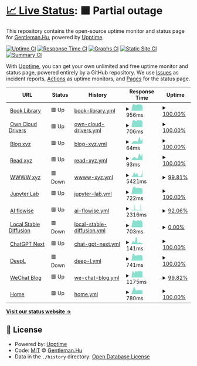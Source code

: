 # [📈 Live Status](https://status.codecho.top): <!--live status--> **🟧 Partial outage**

This repository contains the open-source uptime monitor and status page for [Gentleman.Hu](https://crushing.xyz), powered by [Upptime](https://github.com/upptime/upptime).

[![Uptime CI](https://github.com/koj-co/upptime/workflows/Uptime%20CI/badge.svg)](https://github.com/koj-co/upptime/actions?query=workflow%3A%22Uptime+CI%22)
[![Response Time CI](https://github.com/koj-co/upptime/workflows/Response%20Time%20CI/badge.svg)](https://github.com/koj-co/upptime/actions?query=workflow%3A%22Response+Time+CI%22)
[![Graphs CI](https://github.com/koj-co/upptime/workflows/Graphs%20CI/badge.svg)](https://github.com/koj-co/upptime/actions?query=workflow%3A%22Graphs+CI%22)
[![Static Site CI](https://github.com/koj-co/upptime/workflows/Static%20Site%20CI/badge.svg)](https://github.com/koj-co/upptime/actions?query=workflow%3A%22Static+Site+CI%22)
[![Summary CI](https://github.com/koj-co/upptime/workflows/Summary%20CI/badge.svg)](https://github.com/koj-co/upptime/actions?query=workflow%3A%22Summary+CI%22)

With [Upptime](https://upptime.js.org), you can get your own unlimited and free uptime monitor and status page, powered entirely by a GitHub repository. We use [Issues](https://github.com/GentlemanHu/own-status/issues) as incident reports, [Actions](https://github.com/GentlemanHu/own-status/actions) as uptime monitors, and [Pages](https://status.codecho.top) for the status page.

<!--start: status pages-->
<!-- This summary is generated by Upptime (https://github.com/upptime/upptime) -->
<!-- Do not edit this manually, your changes will be overwritten -->
<!-- prettier-ignore -->
| URL | Status | History | Response Time | Uptime |
| --- | ------ | ------- | ------------- | ------ |
| <img alt="" src="https://icons.duckduckgo.com/ip3/store.crushing.xyz.ico" height="13"> [Book Library](https://store.crushing.xyz) | 🟩 Up | [book-library.yml](https://github.com/GentlemanHu/own-status/commits/HEAD/history/book-library.yml) | <details><summary><img alt="Response time graph" src="./graphs/book-library/response-time-week.png" height="20"> 956ms</summary><br><a href="https://up.crushing.xyz/history/book-library"><img alt="Response time 446" src="https://img.shields.io/endpoint?url=https%3A%2F%2Fraw.githubusercontent.com%2FGentlemanHu%2Fown-status%2FHEAD%2Fapi%2Fbook-library%2Fresponse-time.json"></a><br><a href="https://up.crushing.xyz/history/book-library"><img alt="24-hour response time 775" src="https://img.shields.io/endpoint?url=https%3A%2F%2Fraw.githubusercontent.com%2FGentlemanHu%2Fown-status%2FHEAD%2Fapi%2Fbook-library%2Fresponse-time-day.json"></a><br><a href="https://up.crushing.xyz/history/book-library"><img alt="7-day response time 956" src="https://img.shields.io/endpoint?url=https%3A%2F%2Fraw.githubusercontent.com%2FGentlemanHu%2Fown-status%2FHEAD%2Fapi%2Fbook-library%2Fresponse-time-week.json"></a><br><a href="https://up.crushing.xyz/history/book-library"><img alt="30-day response time 1022" src="https://img.shields.io/endpoint?url=https%3A%2F%2Fraw.githubusercontent.com%2FGentlemanHu%2Fown-status%2FHEAD%2Fapi%2Fbook-library%2Fresponse-time-month.json"></a><br><a href="https://up.crushing.xyz/history/book-library"><img alt="1-year response time 541" src="https://img.shields.io/endpoint?url=https%3A%2F%2Fraw.githubusercontent.com%2FGentlemanHu%2Fown-status%2FHEAD%2Fapi%2Fbook-library%2Fresponse-time-year.json"></a></details> | <details><summary><a href="https://up.crushing.xyz/history/book-library">100.00%</a></summary><a href="https://up.crushing.xyz/history/book-library"><img alt="All-time uptime 56.96%" src="https://img.shields.io/endpoint?url=https%3A%2F%2Fraw.githubusercontent.com%2FGentlemanHu%2Fown-status%2FHEAD%2Fapi%2Fbook-library%2Fuptime.json"></a><br><a href="https://up.crushing.xyz/history/book-library"><img alt="24-hour uptime 100.00%" src="https://img.shields.io/endpoint?url=https%3A%2F%2Fraw.githubusercontent.com%2FGentlemanHu%2Fown-status%2FHEAD%2Fapi%2Fbook-library%2Fuptime-day.json"></a><br><a href="https://up.crushing.xyz/history/book-library"><img alt="7-day uptime 100.00%" src="https://img.shields.io/endpoint?url=https%3A%2F%2Fraw.githubusercontent.com%2FGentlemanHu%2Fown-status%2FHEAD%2Fapi%2Fbook-library%2Fuptime-week.json"></a><br><a href="https://up.crushing.xyz/history/book-library"><img alt="30-day uptime 100.00%" src="https://img.shields.io/endpoint?url=https%3A%2F%2Fraw.githubusercontent.com%2FGentlemanHu%2Fown-status%2FHEAD%2Fapi%2Fbook-library%2Fuptime-month.json"></a><br><a href="https://up.crushing.xyz/history/book-library"><img alt="1-year uptime 34.42%" src="https://img.shields.io/endpoint?url=https%3A%2F%2Fraw.githubusercontent.com%2FGentlemanHu%2Fown-status%2FHEAD%2Fapi%2Fbook-library%2Fuptime-year.json"></a></details>
| <img alt="" src="https://icons.duckduckgo.com/ip3/yun.crushing.xyz.ico" height="13"> [Own Cloud Drivers](https://yun.crushing.xyz) | 🟩 Up | [own-cloud-drivers.yml](https://github.com/GentlemanHu/own-status/commits/HEAD/history/own-cloud-drivers.yml) | <details><summary><img alt="Response time graph" src="./graphs/own-cloud-drivers/response-time-week.png" height="20"> 706ms</summary><br><a href="https://up.crushing.xyz/history/own-cloud-drivers"><img alt="Response time 988" src="https://img.shields.io/endpoint?url=https%3A%2F%2Fraw.githubusercontent.com%2FGentlemanHu%2Fown-status%2FHEAD%2Fapi%2Fown-cloud-drivers%2Fresponse-time.json"></a><br><a href="https://up.crushing.xyz/history/own-cloud-drivers"><img alt="24-hour response time 575" src="https://img.shields.io/endpoint?url=https%3A%2F%2Fraw.githubusercontent.com%2FGentlemanHu%2Fown-status%2FHEAD%2Fapi%2Fown-cloud-drivers%2Fresponse-time-day.json"></a><br><a href="https://up.crushing.xyz/history/own-cloud-drivers"><img alt="7-day response time 706" src="https://img.shields.io/endpoint?url=https%3A%2F%2Fraw.githubusercontent.com%2FGentlemanHu%2Fown-status%2FHEAD%2Fapi%2Fown-cloud-drivers%2Fresponse-time-week.json"></a><br><a href="https://up.crushing.xyz/history/own-cloud-drivers"><img alt="30-day response time 733" src="https://img.shields.io/endpoint?url=https%3A%2F%2Fraw.githubusercontent.com%2FGentlemanHu%2Fown-status%2FHEAD%2Fapi%2Fown-cloud-drivers%2Fresponse-time-month.json"></a><br><a href="https://up.crushing.xyz/history/own-cloud-drivers"><img alt="1-year response time 988" src="https://img.shields.io/endpoint?url=https%3A%2F%2Fraw.githubusercontent.com%2FGentlemanHu%2Fown-status%2FHEAD%2Fapi%2Fown-cloud-drivers%2Fresponse-time-year.json"></a></details> | <details><summary><a href="https://up.crushing.xyz/history/own-cloud-drivers">100.00%</a></summary><a href="https://up.crushing.xyz/history/own-cloud-drivers"><img alt="All-time uptime 99.99%" src="https://img.shields.io/endpoint?url=https%3A%2F%2Fraw.githubusercontent.com%2FGentlemanHu%2Fown-status%2FHEAD%2Fapi%2Fown-cloud-drivers%2Fuptime.json"></a><br><a href="https://up.crushing.xyz/history/own-cloud-drivers"><img alt="24-hour uptime 100.00%" src="https://img.shields.io/endpoint?url=https%3A%2F%2Fraw.githubusercontent.com%2FGentlemanHu%2Fown-status%2FHEAD%2Fapi%2Fown-cloud-drivers%2Fuptime-day.json"></a><br><a href="https://up.crushing.xyz/history/own-cloud-drivers"><img alt="7-day uptime 100.00%" src="https://img.shields.io/endpoint?url=https%3A%2F%2Fraw.githubusercontent.com%2FGentlemanHu%2Fown-status%2FHEAD%2Fapi%2Fown-cloud-drivers%2Fuptime-week.json"></a><br><a href="https://up.crushing.xyz/history/own-cloud-drivers"><img alt="30-day uptime 100.00%" src="https://img.shields.io/endpoint?url=https%3A%2F%2Fraw.githubusercontent.com%2FGentlemanHu%2Fown-status%2FHEAD%2Fapi%2Fown-cloud-drivers%2Fuptime-month.json"></a><br><a href="https://up.crushing.xyz/history/own-cloud-drivers"><img alt="1-year uptime 99.99%" src="https://img.shields.io/endpoint?url=https%3A%2F%2Fraw.githubusercontent.com%2FGentlemanHu%2Fown-status%2FHEAD%2Fapi%2Fown-cloud-drivers%2Fuptime-year.json"></a></details>
| <img alt="" src="https://icons.duckduckgo.com/ip3/blog.crushing.xyz.ico" height="13"> [Blog xyz](https://blog.crushing.xyz) | 🟩 Up | [blog-xyz.yml](https://github.com/GentlemanHu/own-status/commits/HEAD/history/blog-xyz.yml) | <details><summary><img alt="Response time graph" src="./graphs/blog-xyz/response-time-week.png" height="20"> 64ms</summary><br><a href="https://up.crushing.xyz/history/blog-xyz"><img alt="Response time 147" src="https://img.shields.io/endpoint?url=https%3A%2F%2Fraw.githubusercontent.com%2FGentlemanHu%2Fown-status%2FHEAD%2Fapi%2Fblog-xyz%2Fresponse-time.json"></a><br><a href="https://up.crushing.xyz/history/blog-xyz"><img alt="24-hour response time 94" src="https://img.shields.io/endpoint?url=https%3A%2F%2Fraw.githubusercontent.com%2FGentlemanHu%2Fown-status%2FHEAD%2Fapi%2Fblog-xyz%2Fresponse-time-day.json"></a><br><a href="https://up.crushing.xyz/history/blog-xyz"><img alt="7-day response time 64" src="https://img.shields.io/endpoint?url=https%3A%2F%2Fraw.githubusercontent.com%2FGentlemanHu%2Fown-status%2FHEAD%2Fapi%2Fblog-xyz%2Fresponse-time-week.json"></a><br><a href="https://up.crushing.xyz/history/blog-xyz"><img alt="30-day response time 407" src="https://img.shields.io/endpoint?url=https%3A%2F%2Fraw.githubusercontent.com%2FGentlemanHu%2Fown-status%2FHEAD%2Fapi%2Fblog-xyz%2Fresponse-time-month.json"></a><br><a href="https://up.crushing.xyz/history/blog-xyz"><img alt="1-year response time 140" src="https://img.shields.io/endpoint?url=https%3A%2F%2Fraw.githubusercontent.com%2FGentlemanHu%2Fown-status%2FHEAD%2Fapi%2Fblog-xyz%2Fresponse-time-year.json"></a></details> | <details><summary><a href="https://up.crushing.xyz/history/blog-xyz">100.00%</a></summary><a href="https://up.crushing.xyz/history/blog-xyz"><img alt="All-time uptime 99.99%" src="https://img.shields.io/endpoint?url=https%3A%2F%2Fraw.githubusercontent.com%2FGentlemanHu%2Fown-status%2FHEAD%2Fapi%2Fblog-xyz%2Fuptime.json"></a><br><a href="https://up.crushing.xyz/history/blog-xyz"><img alt="24-hour uptime 100.00%" src="https://img.shields.io/endpoint?url=https%3A%2F%2Fraw.githubusercontent.com%2FGentlemanHu%2Fown-status%2FHEAD%2Fapi%2Fblog-xyz%2Fuptime-day.json"></a><br><a href="https://up.crushing.xyz/history/blog-xyz"><img alt="7-day uptime 100.00%" src="https://img.shields.io/endpoint?url=https%3A%2F%2Fraw.githubusercontent.com%2FGentlemanHu%2Fown-status%2FHEAD%2Fapi%2Fblog-xyz%2Fuptime-week.json"></a><br><a href="https://up.crushing.xyz/history/blog-xyz"><img alt="30-day uptime 99.94%" src="https://img.shields.io/endpoint?url=https%3A%2F%2Fraw.githubusercontent.com%2FGentlemanHu%2Fown-status%2FHEAD%2Fapi%2Fblog-xyz%2Fuptime-month.json"></a><br><a href="https://up.crushing.xyz/history/blog-xyz"><img alt="1-year uptime 100.00%" src="https://img.shields.io/endpoint?url=https%3A%2F%2Fraw.githubusercontent.com%2FGentlemanHu%2Fown-status%2FHEAD%2Fapi%2Fblog-xyz%2Fuptime-year.json"></a></details>
| <img alt="" src="https://icons.duckduckgo.com/ip3/read.crushing.xyz.ico" height="13"> [Read xyz](https://read.crushing.xyz) | 🟩 Up | [read-xyz.yml](https://github.com/GentlemanHu/own-status/commits/HEAD/history/read-xyz.yml) | <details><summary><img alt="Response time graph" src="./graphs/read-xyz/response-time-week.png" height="20"> 93ms</summary><br><a href="https://up.crushing.xyz/history/read-xyz"><img alt="Response time 277" src="https://img.shields.io/endpoint?url=https%3A%2F%2Fraw.githubusercontent.com%2FGentlemanHu%2Fown-status%2FHEAD%2Fapi%2Fread-xyz%2Fresponse-time.json"></a><br><a href="https://up.crushing.xyz/history/read-xyz"><img alt="24-hour response time 167" src="https://img.shields.io/endpoint?url=https%3A%2F%2Fraw.githubusercontent.com%2FGentlemanHu%2Fown-status%2FHEAD%2Fapi%2Fread-xyz%2Fresponse-time-day.json"></a><br><a href="https://up.crushing.xyz/history/read-xyz"><img alt="7-day response time 93" src="https://img.shields.io/endpoint?url=https%3A%2F%2Fraw.githubusercontent.com%2FGentlemanHu%2Fown-status%2FHEAD%2Fapi%2Fread-xyz%2Fresponse-time-week.json"></a><br><a href="https://up.crushing.xyz/history/read-xyz"><img alt="30-day response time 132" src="https://img.shields.io/endpoint?url=https%3A%2F%2Fraw.githubusercontent.com%2FGentlemanHu%2Fown-status%2FHEAD%2Fapi%2Fread-xyz%2Fresponse-time-month.json"></a><br><a href="https://up.crushing.xyz/history/read-xyz"><img alt="1-year response time 262" src="https://img.shields.io/endpoint?url=https%3A%2F%2Fraw.githubusercontent.com%2FGentlemanHu%2Fown-status%2FHEAD%2Fapi%2Fread-xyz%2Fresponse-time-year.json"></a></details> | <details><summary><a href="https://up.crushing.xyz/history/read-xyz">100.00%</a></summary><a href="https://up.crushing.xyz/history/read-xyz"><img alt="All-time uptime 99.99%" src="https://img.shields.io/endpoint?url=https%3A%2F%2Fraw.githubusercontent.com%2FGentlemanHu%2Fown-status%2FHEAD%2Fapi%2Fread-xyz%2Fuptime.json"></a><br><a href="https://up.crushing.xyz/history/read-xyz"><img alt="24-hour uptime 100.00%" src="https://img.shields.io/endpoint?url=https%3A%2F%2Fraw.githubusercontent.com%2FGentlemanHu%2Fown-status%2FHEAD%2Fapi%2Fread-xyz%2Fuptime-day.json"></a><br><a href="https://up.crushing.xyz/history/read-xyz"><img alt="7-day uptime 100.00%" src="https://img.shields.io/endpoint?url=https%3A%2F%2Fraw.githubusercontent.com%2FGentlemanHu%2Fown-status%2FHEAD%2Fapi%2Fread-xyz%2Fuptime-week.json"></a><br><a href="https://up.crushing.xyz/history/read-xyz"><img alt="30-day uptime 100.00%" src="https://img.shields.io/endpoint?url=https%3A%2F%2Fraw.githubusercontent.com%2FGentlemanHu%2Fown-status%2FHEAD%2Fapi%2Fread-xyz%2Fuptime-month.json"></a><br><a href="https://up.crushing.xyz/history/read-xyz"><img alt="1-year uptime 100.00%" src="https://img.shields.io/endpoint?url=https%3A%2F%2Fraw.githubusercontent.com%2FGentlemanHu%2Fown-status%2FHEAD%2Fapi%2Fread-xyz%2Fuptime-year.json"></a></details>
| <img alt="" src="https://icons.duckduckgo.com/ip3/www.crushing.xyz.ico" height="13"> [WWWW xyz](https://www.crushing.xyz) | 🟥 Down | [wwww-xyz.yml](https://github.com/GentlemanHu/own-status/commits/HEAD/history/wwww-xyz.yml) | <details><summary><img alt="Response time graph" src="./graphs/wwww-xyz/response-time-week.png" height="20"> 5421ms</summary><br><a href="https://up.crushing.xyz/history/wwww-xyz"><img alt="Response time 3712" src="https://img.shields.io/endpoint?url=https%3A%2F%2Fraw.githubusercontent.com%2FGentlemanHu%2Fown-status%2FHEAD%2Fapi%2Fwwww-xyz%2Fresponse-time.json"></a><br><a href="https://up.crushing.xyz/history/wwww-xyz"><img alt="24-hour response time 8490" src="https://img.shields.io/endpoint?url=https%3A%2F%2Fraw.githubusercontent.com%2FGentlemanHu%2Fown-status%2FHEAD%2Fapi%2Fwwww-xyz%2Fresponse-time-day.json"></a><br><a href="https://up.crushing.xyz/history/wwww-xyz"><img alt="7-day response time 5421" src="https://img.shields.io/endpoint?url=https%3A%2F%2Fraw.githubusercontent.com%2FGentlemanHu%2Fown-status%2FHEAD%2Fapi%2Fwwww-xyz%2Fresponse-time-week.json"></a><br><a href="https://up.crushing.xyz/history/wwww-xyz"><img alt="30-day response time 4168" src="https://img.shields.io/endpoint?url=https%3A%2F%2Fraw.githubusercontent.com%2FGentlemanHu%2Fown-status%2FHEAD%2Fapi%2Fwwww-xyz%2Fresponse-time-month.json"></a><br><a href="https://up.crushing.xyz/history/wwww-xyz"><img alt="1-year response time 3868" src="https://img.shields.io/endpoint?url=https%3A%2F%2Fraw.githubusercontent.com%2FGentlemanHu%2Fown-status%2FHEAD%2Fapi%2Fwwww-xyz%2Fresponse-time-year.json"></a></details> | <details><summary><a href="https://up.crushing.xyz/history/wwww-xyz">99.81%</a></summary><a href="https://up.crushing.xyz/history/wwww-xyz"><img alt="All-time uptime 99.86%" src="https://img.shields.io/endpoint?url=https%3A%2F%2Fraw.githubusercontent.com%2FGentlemanHu%2Fown-status%2FHEAD%2Fapi%2Fwwww-xyz%2Fuptime.json"></a><br><a href="https://up.crushing.xyz/history/wwww-xyz"><img alt="24-hour uptime 98.66%" src="https://img.shields.io/endpoint?url=https%3A%2F%2Fraw.githubusercontent.com%2FGentlemanHu%2Fown-status%2FHEAD%2Fapi%2Fwwww-xyz%2Fuptime-day.json"></a><br><a href="https://up.crushing.xyz/history/wwww-xyz"><img alt="7-day uptime 99.81%" src="https://img.shields.io/endpoint?url=https%3A%2F%2Fraw.githubusercontent.com%2FGentlemanHu%2Fown-status%2FHEAD%2Fapi%2Fwwww-xyz%2Fuptime-week.json"></a><br><a href="https://up.crushing.xyz/history/wwww-xyz"><img alt="30-day uptime 99.88%" src="https://img.shields.io/endpoint?url=https%3A%2F%2Fraw.githubusercontent.com%2FGentlemanHu%2Fown-status%2FHEAD%2Fapi%2Fwwww-xyz%2Fuptime-month.json"></a><br><a href="https://up.crushing.xyz/history/wwww-xyz"><img alt="1-year uptime 99.59%" src="https://img.shields.io/endpoint?url=https%3A%2F%2Fraw.githubusercontent.com%2FGentlemanHu%2Fown-status%2FHEAD%2Fapi%2Fwwww-xyz%2Fuptime-year.json"></a></details>
| <img alt="" src="https://icons.duckduckgo.com/ip3/jupyter.crushing.xyz.ico" height="13"> [Jupyter Lab](https://jupyter.crushing.xyz) | 🟩 Up | [jupyter-lab.yml](https://github.com/GentlemanHu/own-status/commits/HEAD/history/jupyter-lab.yml) | <details><summary><img alt="Response time graph" src="./graphs/jupyter-lab/response-time-week.png" height="20"> 722ms</summary><br><a href="https://up.crushing.xyz/history/jupyter-lab"><img alt="Response time 727" src="https://img.shields.io/endpoint?url=https%3A%2F%2Fraw.githubusercontent.com%2FGentlemanHu%2Fown-status%2FHEAD%2Fapi%2Fjupyter-lab%2Fresponse-time.json"></a><br><a href="https://up.crushing.xyz/history/jupyter-lab"><img alt="24-hour response time 571" src="https://img.shields.io/endpoint?url=https%3A%2F%2Fraw.githubusercontent.com%2FGentlemanHu%2Fown-status%2FHEAD%2Fapi%2Fjupyter-lab%2Fresponse-time-day.json"></a><br><a href="https://up.crushing.xyz/history/jupyter-lab"><img alt="7-day response time 722" src="https://img.shields.io/endpoint?url=https%3A%2F%2Fraw.githubusercontent.com%2FGentlemanHu%2Fown-status%2FHEAD%2Fapi%2Fjupyter-lab%2Fresponse-time-week.json"></a><br><a href="https://up.crushing.xyz/history/jupyter-lab"><img alt="30-day response time 714" src="https://img.shields.io/endpoint?url=https%3A%2F%2Fraw.githubusercontent.com%2FGentlemanHu%2Fown-status%2FHEAD%2Fapi%2Fjupyter-lab%2Fresponse-time-month.json"></a><br><a href="https://up.crushing.xyz/history/jupyter-lab"><img alt="1-year response time 727" src="https://img.shields.io/endpoint?url=https%3A%2F%2Fraw.githubusercontent.com%2FGentlemanHu%2Fown-status%2FHEAD%2Fapi%2Fjupyter-lab%2Fresponse-time-year.json"></a></details> | <details><summary><a href="https://up.crushing.xyz/history/jupyter-lab">100.00%</a></summary><a href="https://up.crushing.xyz/history/jupyter-lab"><img alt="All-time uptime 43.87%" src="https://img.shields.io/endpoint?url=https%3A%2F%2Fraw.githubusercontent.com%2FGentlemanHu%2Fown-status%2FHEAD%2Fapi%2Fjupyter-lab%2Fuptime.json"></a><br><a href="https://up.crushing.xyz/history/jupyter-lab"><img alt="24-hour uptime 100.00%" src="https://img.shields.io/endpoint?url=https%3A%2F%2Fraw.githubusercontent.com%2FGentlemanHu%2Fown-status%2FHEAD%2Fapi%2Fjupyter-lab%2Fuptime-day.json"></a><br><a href="https://up.crushing.xyz/history/jupyter-lab"><img alt="7-day uptime 100.00%" src="https://img.shields.io/endpoint?url=https%3A%2F%2Fraw.githubusercontent.com%2FGentlemanHu%2Fown-status%2FHEAD%2Fapi%2Fjupyter-lab%2Fuptime-week.json"></a><br><a href="https://up.crushing.xyz/history/jupyter-lab"><img alt="30-day uptime 100.00%" src="https://img.shields.io/endpoint?url=https%3A%2F%2Fraw.githubusercontent.com%2FGentlemanHu%2Fown-status%2FHEAD%2Fapi%2Fjupyter-lab%2Fuptime-month.json"></a><br><a href="https://up.crushing.xyz/history/jupyter-lab"><img alt="1-year uptime 34.11%" src="https://img.shields.io/endpoint?url=https%3A%2F%2Fraw.githubusercontent.com%2FGentlemanHu%2Fown-status%2FHEAD%2Fapi%2Fjupyter-lab%2Fuptime-year.json"></a></details>
| <img alt="" src="https://icons.duckduckgo.com/ip3/aiflow.crushing.xyz.ico" height="13"> [AI flowise](https://aiflow.crushing.xyz) | 🟩 Up | [ai-flowise.yml](https://github.com/GentlemanHu/own-status/commits/HEAD/history/ai-flowise.yml) | <details><summary><img alt="Response time graph" src="./graphs/ai-flowise/response-time-week.png" height="20"> 2316ms</summary><br><a href="https://up.crushing.xyz/history/ai-flowise"><img alt="Response time 2861" src="https://img.shields.io/endpoint?url=https%3A%2F%2Fraw.githubusercontent.com%2FGentlemanHu%2Fown-status%2FHEAD%2Fapi%2Fai-flowise%2Fresponse-time.json"></a><br><a href="https://up.crushing.xyz/history/ai-flowise"><img alt="24-hour response time 1508" src="https://img.shields.io/endpoint?url=https%3A%2F%2Fraw.githubusercontent.com%2FGentlemanHu%2Fown-status%2FHEAD%2Fapi%2Fai-flowise%2Fresponse-time-day.json"></a><br><a href="https://up.crushing.xyz/history/ai-flowise"><img alt="7-day response time 2316" src="https://img.shields.io/endpoint?url=https%3A%2F%2Fraw.githubusercontent.com%2FGentlemanHu%2Fown-status%2FHEAD%2Fapi%2Fai-flowise%2Fresponse-time-week.json"></a><br><a href="https://up.crushing.xyz/history/ai-flowise"><img alt="30-day response time 3017" src="https://img.shields.io/endpoint?url=https%3A%2F%2Fraw.githubusercontent.com%2FGentlemanHu%2Fown-status%2FHEAD%2Fapi%2Fai-flowise%2Fresponse-time-month.json"></a><br><a href="https://up.crushing.xyz/history/ai-flowise"><img alt="1-year response time 2861" src="https://img.shields.io/endpoint?url=https%3A%2F%2Fraw.githubusercontent.com%2FGentlemanHu%2Fown-status%2FHEAD%2Fapi%2Fai-flowise%2Fresponse-time-year.json"></a></details> | <details><summary><a href="https://up.crushing.xyz/history/ai-flowise">92.06%</a></summary><a href="https://up.crushing.xyz/history/ai-flowise"><img alt="All-time uptime 98.19%" src="https://img.shields.io/endpoint?url=https%3A%2F%2Fraw.githubusercontent.com%2FGentlemanHu%2Fown-status%2FHEAD%2Fapi%2Fai-flowise%2Fuptime.json"></a><br><a href="https://up.crushing.xyz/history/ai-flowise"><img alt="24-hour uptime 92.97%" src="https://img.shields.io/endpoint?url=https%3A%2F%2Fraw.githubusercontent.com%2FGentlemanHu%2Fown-status%2FHEAD%2Fapi%2Fai-flowise%2Fuptime-day.json"></a><br><a href="https://up.crushing.xyz/history/ai-flowise"><img alt="7-day uptime 92.06%" src="https://img.shields.io/endpoint?url=https%3A%2F%2Fraw.githubusercontent.com%2FGentlemanHu%2Fown-status%2FHEAD%2Fapi%2Fai-flowise%2Fuptime-week.json"></a><br><a href="https://up.crushing.xyz/history/ai-flowise"><img alt="30-day uptime 93.89%" src="https://img.shields.io/endpoint?url=https%3A%2F%2Fraw.githubusercontent.com%2FGentlemanHu%2Fown-status%2FHEAD%2Fapi%2Fai-flowise%2Fuptime-month.json"></a><br><a href="https://up.crushing.xyz/history/ai-flowise"><img alt="1-year uptime 98.19%" src="https://img.shields.io/endpoint?url=https%3A%2F%2Fraw.githubusercontent.com%2FGentlemanHu%2Fown-status%2FHEAD%2Fapi%2Fai-flowise%2Fuptime-year.json"></a></details>
| <img alt="" src="https://icons.duckduckgo.com/ip3/sd.crushing.xyz.ico" height="13"> [Local Stable Diffusion](https://sd.crushing.xyz) | 🟥 Down | [local-stable-diffusion.yml](https://github.com/GentlemanHu/own-status/commits/HEAD/history/local-stable-diffusion.yml) | <details><summary><img alt="Response time graph" src="./graphs/local-stable-diffusion/response-time-week.png" height="20"> 703ms</summary><br><a href="https://up.crushing.xyz/history/local-stable-diffusion"><img alt="Response time 696" src="https://img.shields.io/endpoint?url=https%3A%2F%2Fraw.githubusercontent.com%2FGentlemanHu%2Fown-status%2FHEAD%2Fapi%2Flocal-stable-diffusion%2Fresponse-time.json"></a><br><a href="https://up.crushing.xyz/history/local-stable-diffusion"><img alt="24-hour response time 562" src="https://img.shields.io/endpoint?url=https%3A%2F%2Fraw.githubusercontent.com%2FGentlemanHu%2Fown-status%2FHEAD%2Fapi%2Flocal-stable-diffusion%2Fresponse-time-day.json"></a><br><a href="https://up.crushing.xyz/history/local-stable-diffusion"><img alt="7-day response time 703" src="https://img.shields.io/endpoint?url=https%3A%2F%2Fraw.githubusercontent.com%2FGentlemanHu%2Fown-status%2FHEAD%2Fapi%2Flocal-stable-diffusion%2Fresponse-time-week.json"></a><br><a href="https://up.crushing.xyz/history/local-stable-diffusion"><img alt="30-day response time 696" src="https://img.shields.io/endpoint?url=https%3A%2F%2Fraw.githubusercontent.com%2FGentlemanHu%2Fown-status%2FHEAD%2Fapi%2Flocal-stable-diffusion%2Fresponse-time-month.json"></a><br><a href="https://up.crushing.xyz/history/local-stable-diffusion"><img alt="1-year response time 696" src="https://img.shields.io/endpoint?url=https%3A%2F%2Fraw.githubusercontent.com%2FGentlemanHu%2Fown-status%2FHEAD%2Fapi%2Flocal-stable-diffusion%2Fresponse-time-year.json"></a></details> | <details><summary><a href="https://up.crushing.xyz/history/local-stable-diffusion">0.00%</a></summary><a href="https://up.crushing.xyz/history/local-stable-diffusion"><img alt="All-time uptime 0.00%" src="https://img.shields.io/endpoint?url=https%3A%2F%2Fraw.githubusercontent.com%2FGentlemanHu%2Fown-status%2FHEAD%2Fapi%2Flocal-stable-diffusion%2Fuptime.json"></a><br><a href="https://up.crushing.xyz/history/local-stable-diffusion"><img alt="24-hour uptime 0.00%" src="https://img.shields.io/endpoint?url=https%3A%2F%2Fraw.githubusercontent.com%2FGentlemanHu%2Fown-status%2FHEAD%2Fapi%2Flocal-stable-diffusion%2Fuptime-day.json"></a><br><a href="https://up.crushing.xyz/history/local-stable-diffusion"><img alt="7-day uptime 0.00%" src="https://img.shields.io/endpoint?url=https%3A%2F%2Fraw.githubusercontent.com%2FGentlemanHu%2Fown-status%2FHEAD%2Fapi%2Flocal-stable-diffusion%2Fuptime-week.json"></a><br><a href="https://up.crushing.xyz/history/local-stable-diffusion"><img alt="30-day uptime 0.00%" src="https://img.shields.io/endpoint?url=https%3A%2F%2Fraw.githubusercontent.com%2FGentlemanHu%2Fown-status%2FHEAD%2Fapi%2Flocal-stable-diffusion%2Fuptime-month.json"></a><br><a href="https://up.crushing.xyz/history/local-stable-diffusion"><img alt="1-year uptime 0.00%" src="https://img.shields.io/endpoint?url=https%3A%2F%2Fraw.githubusercontent.com%2FGentlemanHu%2Fown-status%2FHEAD%2Fapi%2Flocal-stable-diffusion%2Fuptime-year.json"></a></details>
| <img alt="" src="https://icons.duckduckgo.com/ip3/gpt.crushing.xyz.ico" height="13"> [ChatGPT Next](https://gpt.crushing.xyz) | 🟩 Up | [chat-gpt-next.yml](https://github.com/GentlemanHu/own-status/commits/HEAD/history/chat-gpt-next.yml) | <details><summary><img alt="Response time graph" src="./graphs/chat-gpt-next/response-time-week.png" height="20"> 141ms</summary><br><a href="https://up.crushing.xyz/history/chat-gpt-next"><img alt="Response time 144" src="https://img.shields.io/endpoint?url=https%3A%2F%2Fraw.githubusercontent.com%2FGentlemanHu%2Fown-status%2FHEAD%2Fapi%2Fchat-gpt-next%2Fresponse-time.json"></a><br><a href="https://up.crushing.xyz/history/chat-gpt-next"><img alt="24-hour response time 52" src="https://img.shields.io/endpoint?url=https%3A%2F%2Fraw.githubusercontent.com%2FGentlemanHu%2Fown-status%2FHEAD%2Fapi%2Fchat-gpt-next%2Fresponse-time-day.json"></a><br><a href="https://up.crushing.xyz/history/chat-gpt-next"><img alt="7-day response time 141" src="https://img.shields.io/endpoint?url=https%3A%2F%2Fraw.githubusercontent.com%2FGentlemanHu%2Fown-status%2FHEAD%2Fapi%2Fchat-gpt-next%2Fresponse-time-week.json"></a><br><a href="https://up.crushing.xyz/history/chat-gpt-next"><img alt="30-day response time 112" src="https://img.shields.io/endpoint?url=https%3A%2F%2Fraw.githubusercontent.com%2FGentlemanHu%2Fown-status%2FHEAD%2Fapi%2Fchat-gpt-next%2Fresponse-time-month.json"></a><br><a href="https://up.crushing.xyz/history/chat-gpt-next"><img alt="1-year response time 144" src="https://img.shields.io/endpoint?url=https%3A%2F%2Fraw.githubusercontent.com%2FGentlemanHu%2Fown-status%2FHEAD%2Fapi%2Fchat-gpt-next%2Fresponse-time-year.json"></a></details> | <details><summary><a href="https://up.crushing.xyz/history/chat-gpt-next">100.00%</a></summary><a href="https://up.crushing.xyz/history/chat-gpt-next"><img alt="All-time uptime 100.00%" src="https://img.shields.io/endpoint?url=https%3A%2F%2Fraw.githubusercontent.com%2FGentlemanHu%2Fown-status%2FHEAD%2Fapi%2Fchat-gpt-next%2Fuptime.json"></a><br><a href="https://up.crushing.xyz/history/chat-gpt-next"><img alt="24-hour uptime 100.00%" src="https://img.shields.io/endpoint?url=https%3A%2F%2Fraw.githubusercontent.com%2FGentlemanHu%2Fown-status%2FHEAD%2Fapi%2Fchat-gpt-next%2Fuptime-day.json"></a><br><a href="https://up.crushing.xyz/history/chat-gpt-next"><img alt="7-day uptime 100.00%" src="https://img.shields.io/endpoint?url=https%3A%2F%2Fraw.githubusercontent.com%2FGentlemanHu%2Fown-status%2FHEAD%2Fapi%2Fchat-gpt-next%2Fuptime-week.json"></a><br><a href="https://up.crushing.xyz/history/chat-gpt-next"><img alt="30-day uptime 100.00%" src="https://img.shields.io/endpoint?url=https%3A%2F%2Fraw.githubusercontent.com%2FGentlemanHu%2Fown-status%2FHEAD%2Fapi%2Fchat-gpt-next%2Fuptime-month.json"></a><br><a href="https://up.crushing.xyz/history/chat-gpt-next"><img alt="1-year uptime 100.00%" src="https://img.shields.io/endpoint?url=https%3A%2F%2Fraw.githubusercontent.com%2FGentlemanHu%2Fown-status%2FHEAD%2Fapi%2Fchat-gpt-next%2Fuptime-year.json"></a></details>
| <img alt="" src="https://icons.duckduckgo.com/ip3/deepl.crushing.xyz.ico" height="13"> [DeepL](https://deepl.crushing.xyz/translate) | 🟥 Down | [deep-l.yml](https://github.com/GentlemanHu/own-status/commits/HEAD/history/deep-l.yml) | <details><summary><img alt="Response time graph" src="./graphs/deep-l/response-time-week.png" height="20"> 741ms</summary><br><a href="https://up.crushing.xyz/history/deep-l"><img alt="Response time 734" src="https://img.shields.io/endpoint?url=https%3A%2F%2Fraw.githubusercontent.com%2FGentlemanHu%2Fown-status%2FHEAD%2Fapi%2Fdeep-l%2Fresponse-time.json"></a><br><a href="https://up.crushing.xyz/history/deep-l"><img alt="24-hour response time 580" src="https://img.shields.io/endpoint?url=https%3A%2F%2Fraw.githubusercontent.com%2FGentlemanHu%2Fown-status%2FHEAD%2Fapi%2Fdeep-l%2Fresponse-time-day.json"></a><br><a href="https://up.crushing.xyz/history/deep-l"><img alt="7-day response time 741" src="https://img.shields.io/endpoint?url=https%3A%2F%2Fraw.githubusercontent.com%2FGentlemanHu%2Fown-status%2FHEAD%2Fapi%2Fdeep-l%2Fresponse-time-week.json"></a><br><a href="https://up.crushing.xyz/history/deep-l"><img alt="30-day response time 709" src="https://img.shields.io/endpoint?url=https%3A%2F%2Fraw.githubusercontent.com%2FGentlemanHu%2Fown-status%2FHEAD%2Fapi%2Fdeep-l%2Fresponse-time-month.json"></a><br><a href="https://up.crushing.xyz/history/deep-l"><img alt="1-year response time 734" src="https://img.shields.io/endpoint?url=https%3A%2F%2Fraw.githubusercontent.com%2FGentlemanHu%2Fown-status%2FHEAD%2Fapi%2Fdeep-l%2Fresponse-time-year.json"></a></details> | <details><summary><a href="https://up.crushing.xyz/history/deep-l">100.00%</a></summary><a href="https://up.crushing.xyz/history/deep-l"><img alt="All-time uptime 0.00%" src="https://img.shields.io/endpoint?url=https%3A%2F%2Fraw.githubusercontent.com%2FGentlemanHu%2Fown-status%2FHEAD%2Fapi%2Fdeep-l%2Fuptime.json"></a><br><a href="https://up.crushing.xyz/history/deep-l"><img alt="24-hour uptime 100.00%" src="https://img.shields.io/endpoint?url=https%3A%2F%2Fraw.githubusercontent.com%2FGentlemanHu%2Fown-status%2FHEAD%2Fapi%2Fdeep-l%2Fuptime-day.json"></a><br><a href="https://up.crushing.xyz/history/deep-l"><img alt="7-day uptime 100.00%" src="https://img.shields.io/endpoint?url=https%3A%2F%2Fraw.githubusercontent.com%2FGentlemanHu%2Fown-status%2FHEAD%2Fapi%2Fdeep-l%2Fuptime-week.json"></a><br><a href="https://up.crushing.xyz/history/deep-l"><img alt="30-day uptime 100.00%" src="https://img.shields.io/endpoint?url=https%3A%2F%2Fraw.githubusercontent.com%2FGentlemanHu%2Fown-status%2FHEAD%2Fapi%2Fdeep-l%2Fuptime-month.json"></a><br><a href="https://up.crushing.xyz/history/deep-l"><img alt="1-year uptime 0.00%" src="https://img.shields.io/endpoint?url=https%3A%2F%2Fraw.githubusercontent.com%2FGentlemanHu%2Fown-status%2FHEAD%2Fapi%2Fdeep-l%2Fuptime-year.json"></a></details>
| <img alt="" src="https://icons.duckduckgo.com/ip3/ai.crushing.xyz.ico" height="13"> [WeChat Blog](https://ai.crushing.xyz) | 🟩 Up | [we-chat-blog.yml](https://github.com/GentlemanHu/own-status/commits/HEAD/history/we-chat-blog.yml) | <details><summary><img alt="Response time graph" src="./graphs/we-chat-blog/response-time-week.png" height="20"> 1175ms</summary><br><a href="https://up.crushing.xyz/history/we-chat-blog"><img alt="Response time 1576" src="https://img.shields.io/endpoint?url=https%3A%2F%2Fraw.githubusercontent.com%2FGentlemanHu%2Fown-status%2FHEAD%2Fapi%2Fwe-chat-blog%2Fresponse-time.json"></a><br><a href="https://up.crushing.xyz/history/we-chat-blog"><img alt="24-hour response time 1296" src="https://img.shields.io/endpoint?url=https%3A%2F%2Fraw.githubusercontent.com%2FGentlemanHu%2Fown-status%2FHEAD%2Fapi%2Fwe-chat-blog%2Fresponse-time-day.json"></a><br><a href="https://up.crushing.xyz/history/we-chat-blog"><img alt="7-day response time 1175" src="https://img.shields.io/endpoint?url=https%3A%2F%2Fraw.githubusercontent.com%2FGentlemanHu%2Fown-status%2FHEAD%2Fapi%2Fwe-chat-blog%2Fresponse-time-week.json"></a><br><a href="https://up.crushing.xyz/history/we-chat-blog"><img alt="30-day response time 1277" src="https://img.shields.io/endpoint?url=https%3A%2F%2Fraw.githubusercontent.com%2FGentlemanHu%2Fown-status%2FHEAD%2Fapi%2Fwe-chat-blog%2Fresponse-time-month.json"></a><br><a href="https://up.crushing.xyz/history/we-chat-blog"><img alt="1-year response time 1576" src="https://img.shields.io/endpoint?url=https%3A%2F%2Fraw.githubusercontent.com%2FGentlemanHu%2Fown-status%2FHEAD%2Fapi%2Fwe-chat-blog%2Fresponse-time-year.json"></a></details> | <details><summary><a href="https://up.crushing.xyz/history/we-chat-blog">99.82%</a></summary><a href="https://up.crushing.xyz/history/we-chat-blog"><img alt="All-time uptime 99.93%" src="https://img.shields.io/endpoint?url=https%3A%2F%2Fraw.githubusercontent.com%2FGentlemanHu%2Fown-status%2FHEAD%2Fapi%2Fwe-chat-blog%2Fuptime.json"></a><br><a href="https://up.crushing.xyz/history/we-chat-blog"><img alt="24-hour uptime 98.75%" src="https://img.shields.io/endpoint?url=https%3A%2F%2Fraw.githubusercontent.com%2FGentlemanHu%2Fown-status%2FHEAD%2Fapi%2Fwe-chat-blog%2Fuptime-day.json"></a><br><a href="https://up.crushing.xyz/history/we-chat-blog"><img alt="7-day uptime 99.82%" src="https://img.shields.io/endpoint?url=https%3A%2F%2Fraw.githubusercontent.com%2FGentlemanHu%2Fown-status%2FHEAD%2Fapi%2Fwe-chat-blog%2Fuptime-week.json"></a><br><a href="https://up.crushing.xyz/history/we-chat-blog"><img alt="30-day uptime 99.92%" src="https://img.shields.io/endpoint?url=https%3A%2F%2Fraw.githubusercontent.com%2FGentlemanHu%2Fown-status%2FHEAD%2Fapi%2Fwe-chat-blog%2Fuptime-month.json"></a><br><a href="https://up.crushing.xyz/history/we-chat-blog"><img alt="1-year uptime 99.93%" src="https://img.shields.io/endpoint?url=https%3A%2F%2Fraw.githubusercontent.com%2FGentlemanHu%2Fown-status%2FHEAD%2Fapi%2Fwe-chat-blog%2Fuptime-year.json"></a></details>
| <img alt="" src="https://icons.duckduckgo.com/ip3/home.crushing.xyz.ico" height="13"> [Home](https://home.crushing.xyz) | 🟩 Up | [home.yml](https://github.com/GentlemanHu/own-status/commits/HEAD/history/home.yml) | <details><summary><img alt="Response time graph" src="./graphs/home/response-time-week.png" height="20"> 780ms</summary><br><a href="https://up.crushing.xyz/history/home"><img alt="Response time 732" src="https://img.shields.io/endpoint?url=https%3A%2F%2Fraw.githubusercontent.com%2FGentlemanHu%2Fown-status%2FHEAD%2Fapi%2Fhome%2Fresponse-time.json"></a><br><a href="https://up.crushing.xyz/history/home"><img alt="24-hour response time 581" src="https://img.shields.io/endpoint?url=https%3A%2F%2Fraw.githubusercontent.com%2FGentlemanHu%2Fown-status%2FHEAD%2Fapi%2Fhome%2Fresponse-time-day.json"></a><br><a href="https://up.crushing.xyz/history/home"><img alt="7-day response time 780" src="https://img.shields.io/endpoint?url=https%3A%2F%2Fraw.githubusercontent.com%2FGentlemanHu%2Fown-status%2FHEAD%2Fapi%2Fhome%2Fresponse-time-week.json"></a><br><a href="https://up.crushing.xyz/history/home"><img alt="30-day response time 713" src="https://img.shields.io/endpoint?url=https%3A%2F%2Fraw.githubusercontent.com%2FGentlemanHu%2Fown-status%2FHEAD%2Fapi%2Fhome%2Fresponse-time-month.json"></a><br><a href="https://up.crushing.xyz/history/home"><img alt="1-year response time 732" src="https://img.shields.io/endpoint?url=https%3A%2F%2Fraw.githubusercontent.com%2FGentlemanHu%2Fown-status%2FHEAD%2Fapi%2Fhome%2Fresponse-time-year.json"></a></details> | <details><summary><a href="https://up.crushing.xyz/history/home">100.00%</a></summary><a href="https://up.crushing.xyz/history/home"><img alt="All-time uptime 99.99%" src="https://img.shields.io/endpoint?url=https%3A%2F%2Fraw.githubusercontent.com%2FGentlemanHu%2Fown-status%2FHEAD%2Fapi%2Fhome%2Fuptime.json"></a><br><a href="https://up.crushing.xyz/history/home"><img alt="24-hour uptime 100.00%" src="https://img.shields.io/endpoint?url=https%3A%2F%2Fraw.githubusercontent.com%2FGentlemanHu%2Fown-status%2FHEAD%2Fapi%2Fhome%2Fuptime-day.json"></a><br><a href="https://up.crushing.xyz/history/home"><img alt="7-day uptime 100.00%" src="https://img.shields.io/endpoint?url=https%3A%2F%2Fraw.githubusercontent.com%2FGentlemanHu%2Fown-status%2FHEAD%2Fapi%2Fhome%2Fuptime-week.json"></a><br><a href="https://up.crushing.xyz/history/home"><img alt="30-day uptime 100.00%" src="https://img.shields.io/endpoint?url=https%3A%2F%2Fraw.githubusercontent.com%2FGentlemanHu%2Fown-status%2FHEAD%2Fapi%2Fhome%2Fuptime-month.json"></a><br><a href="https://up.crushing.xyz/history/home"><img alt="1-year uptime 99.99%" src="https://img.shields.io/endpoint?url=https%3A%2F%2Fraw.githubusercontent.com%2FGentlemanHu%2Fown-status%2FHEAD%2Fapi%2Fhome%2Fuptime-year.json"></a></details>

<!--end: status pages-->

[**Visit our status website →**](https://status.codecho.top)

## 📄 License

- Powered by: [Upptime](https://github.com/upptime/upptime)
- Code: [MIT](./LICENSE) © [Gentleman.Hu](https://crushing.xyz)
- Data in the `./history` directory: [Open Database License](https://opendatacommons.org/licenses/odbl/1-0/)
